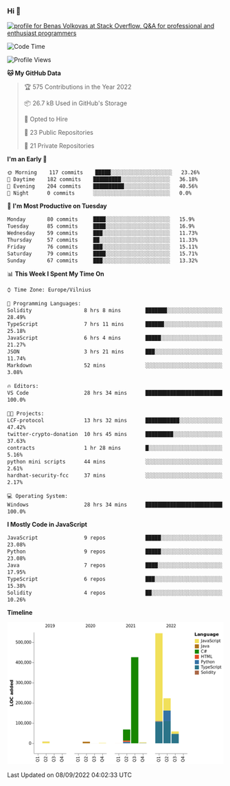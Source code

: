 ### Hi 👋
<a href="https://stackoverflow.com/users/14954249/benas-volkovas"><img src="https://stackoverflow.com/users/flair/14954249.png?theme=dark" width="208" height="58" alt="profile for Benas Volkovas at Stack Overflow, Q&amp;A for professional and enthusiast programmers" title="profile for Benas Volkovas at Stack Overflow, Q&amp;A for professional and enthusiast programmers"></a>

<!--START_SECTION:waka-->
![Code Time](http://img.shields.io/badge/Code%20Time-909%20hrs%2040%20mins-blue)

![Profile Views](http://img.shields.io/badge/Profile%20Views-1-blue)

**🐱 My GitHub Data** 

> 🏆 575 Contributions in the Year 2022
 > 
> 📦 26.7 kB Used in GitHub's Storage 
 > 
> 💼 Opted to Hire
 > 
> 📜 23 Public Repositories 
 > 
> 🔑 21 Private Repositories  
 > 
**I'm an Early 🐤** 

```text
🌞 Morning    117 commits    █████░░░░░░░░░░░░░░░░░░░░   23.26% 
🌆 Daytime    182 commits    █████████░░░░░░░░░░░░░░░░   36.18% 
🌃 Evening    204 commits    ██████████░░░░░░░░░░░░░░░   40.56% 
🌙 Night      0 commits      ░░░░░░░░░░░░░░░░░░░░░░░░░   0.0%

```
📅 **I'm Most Productive on Tuesday** 

```text
Monday       80 commits     ████░░░░░░░░░░░░░░░░░░░░░   15.9% 
Tuesday      85 commits     ████░░░░░░░░░░░░░░░░░░░░░   16.9% 
Wednesday    59 commits     ███░░░░░░░░░░░░░░░░░░░░░░   11.73% 
Thursday     57 commits     ██░░░░░░░░░░░░░░░░░░░░░░░   11.33% 
Friday       76 commits     ███░░░░░░░░░░░░░░░░░░░░░░   15.11% 
Saturday     79 commits     ████░░░░░░░░░░░░░░░░░░░░░   15.71% 
Sunday       67 commits     ███░░░░░░░░░░░░░░░░░░░░░░   13.32%

```


📊 **This Week I Spent My Time On** 

```text
⌚︎ Time Zone: Europe/Vilnius

💬 Programming Languages: 
Solidity                 8 hrs 8 mins        ███████░░░░░░░░░░░░░░░░░░   28.49% 
TypeScript               7 hrs 11 mins       ██████░░░░░░░░░░░░░░░░░░░   25.18% 
JavaScript               6 hrs 4 mins        █████░░░░░░░░░░░░░░░░░░░░   21.27% 
JSON                     3 hrs 21 mins       ███░░░░░░░░░░░░░░░░░░░░░░   11.74% 
Markdown                 52 mins             ░░░░░░░░░░░░░░░░░░░░░░░░░   3.08%

🔥 Editors: 
VS Code                  28 hrs 34 mins      █████████████████████████   100.0%

🐱‍💻 Projects: 
LCF-protocol             13 hrs 32 mins      ███████████░░░░░░░░░░░░░░   47.42% 
twitter-crypto-donation  10 hrs 45 mins      █████████░░░░░░░░░░░░░░░░   37.63% 
contracts                1 hr 28 mins        █░░░░░░░░░░░░░░░░░░░░░░░░   5.16% 
python mini scripts      44 mins             ░░░░░░░░░░░░░░░░░░░░░░░░░   2.61% 
hardhat-security-fcc     37 mins             ░░░░░░░░░░░░░░░░░░░░░░░░░   2.17%

💻 Operating System: 
Windows                  28 hrs 34 mins      █████████████████████████   100.0%

```

**I Mostly Code in JavaScript** 

```text
JavaScript               9 repos             █████░░░░░░░░░░░░░░░░░░░░   23.08% 
Python                   9 repos             █████░░░░░░░░░░░░░░░░░░░░   23.08% 
Java                     7 repos             ████░░░░░░░░░░░░░░░░░░░░░   17.95% 
TypeScript               6 repos             ███░░░░░░░░░░░░░░░░░░░░░░   15.38% 
Solidity                 4 repos             ██░░░░░░░░░░░░░░░░░░░░░░░   10.26%

```


**Timeline**

![Chart not found](https://raw.githubusercontent.com/BenasVolkovas/BenasVolkovas/main/charts/bar_graph.png) 


 Last Updated on 08/09/2022 04:02:33 UTC
<!--END_SECTION:waka-->
